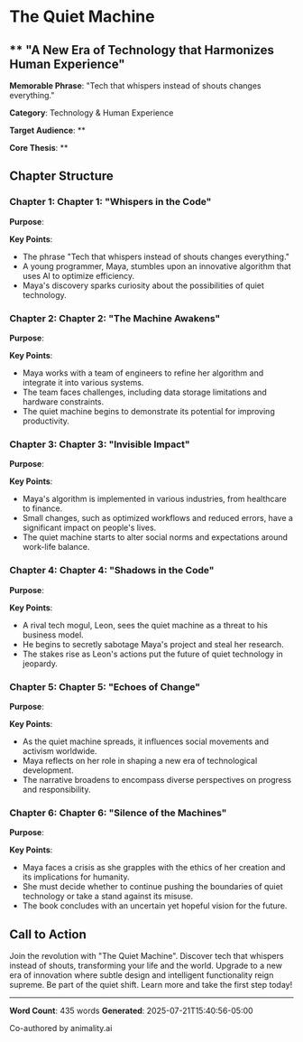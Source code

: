 # The Quiet Machine

## ** "A New Era of Technology that Harmonizes Human Experience"

**Memorable Phrase**: "Tech that whispers instead of shouts changes everything."

**Category**: Technology & Human Experience

**Target Audience**: **

**Core Thesis**: **

## Chapter Structure

### Chapter 1: **Chapter 1: "Whispers in the Code"**

**Purpose**: 

**Key Points**:
- The phrase "Tech that whispers instead of shouts changes everything."
- A young programmer, Maya, stumbles upon an innovative algorithm that uses AI to optimize efficiency.
- Maya's discovery sparks curiosity about the possibilities of quiet technology.

### Chapter 2: **Chapter 2: "The Machine Awakens"**

**Purpose**: 

**Key Points**:
- Maya works with a team of engineers to refine her algorithm and integrate it into various systems.
- The team faces challenges, including data storage limitations and hardware constraints.
- The quiet machine begins to demonstrate its potential for improving productivity.

### Chapter 3: **Chapter 3: "Invisible Impact"**

**Purpose**: 

**Key Points**:
- Maya's algorithm is implemented in various industries, from healthcare to finance.
- Small changes, such as optimized workflows and reduced errors, have a significant impact on people's lives.
- The quiet machine starts to alter social norms and expectations around work-life balance.

### Chapter 4: **Chapter 4: "Shadows in the Code"**

**Purpose**: 

**Key Points**:
- A rival tech mogul, Leon, sees the quiet machine as a threat to his business model.
- He begins to secretly sabotage Maya's project and steal her research.
- The stakes rise as Leon's actions put the future of quiet technology in jeopardy.

### Chapter 5: **Chapter 5: "Echoes of Change"**

**Purpose**: 

**Key Points**:
- As the quiet machine spreads, it influences social movements and activism worldwide.
- Maya reflects on her role in shaping a new era of technological development.
- The narrative broadens to encompass diverse perspectives on progress and responsibility.

### Chapter 6: **Chapter 6: "Silence of the Machines"**

**Purpose**: 

**Key Points**:
- Maya faces a crisis as she grapples with the ethics of her creation and its implications for humanity.
- She must decide whether to continue pushing the boundaries of quiet technology or take a stand against its misuse.
- The book concludes with an uncertain yet hopeful vision for the future.

## Call to Action

Join the revolution with "The Quiet Machine". Discover tech that whispers instead of shouts, transforming your life and the world. Upgrade to a new era of innovation where subtle design and intelligent functionality reign supreme. Be part of the quiet shift. Learn more and take the first step today!

---

**Word Count**: 435 words
**Generated**: 2025-07-21T15:40:56-05:00

Co-authored by animality.ai
